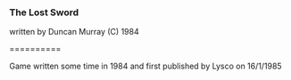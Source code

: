 ### The Lost Sword

written by Duncan Murray (C) 1984

==========

Game written some time in 1984 and first published by Lysco on 16/1/1985
